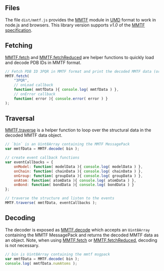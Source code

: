
## Files

The file `dist/mmtf.js` provides the [MMTF](module-MMTF.html) module in [UMD](https://github.com/umdjs/umd) format to work in node.js and browsers. This library version supports *v1.0* of the [MMTF specification](https://github.com/rcsb/mmtf/blob/v1.0/spec.md).


## Fetching

[MMTF.fetch](module-MMTF.html#.fetch) and [MMTF.fetchReduced](module-MMTF.html#.fetchReduced) are helper functions to quickly load and decode PDB IDs in MMTF format.

```JavaScript
// Fetch PDB ID 3PQR in MMTF format and print the decoded MMTF data (or an loading/decoding error)
MMTF.fetch(
	"3PQR",
    // onLoad callback
    function( mmtfData ){ console.log( mmtfData ) },
    // onError callback
    function( error ){ console.error( error ) }
);
```


## Traversal

[MMTF.traverse](module-MMTF.html#.traverse) is a helper function to loop over the structural data in the decoded MMTF data object.

```JavaScript
// `bin` is an Uint8Array containing the MMTF MessagePack
var mmtfData = MMTF.decode( bin );

// create event callback functions
var eventCallbacks = {
    onModel: function( modelData ){ console.log( modelData ) },
    onChain: function( chainData ){ console.log( chainData ) },
    onGroup: function( groupData ){ console.log( groupData ) },
    onAtom: function( atomData ){ console.log( atomData ) },
    onBond: function( bondData ){ console.log( bondData ) }
};

// traverse the structure and listen to the events
MMTF.traverse( mmtfData, eventCallbacks );
```


## Decoding

The decoder is exposed as [MMTF.decode](module-MMTF.html#.decode) which accepts an `Uint8Array` containing the MMTF MessagePack and returns the decoded MMTF data as an object. Note, when using [MMTF.fetch](module-MMTF.html#.fetch) or [MMTF.fetchReduced](module-MMTF.html#.fetchReduced), decoding is not necessary.

```JavaScript
// bin is Uint8Array containing the mmtf msgpack
var mmtfData = MMTF.decode( bin );
console.log( mmtfData.numAtoms );
```
